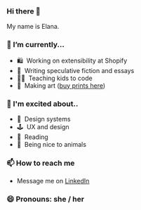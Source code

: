 ### Hi there 👋

My name is Elana.

### 🔭 I’m currently...
- 🛍 &nbsp;Working on extensibility at Shopify
- 📝 &nbsp;Writing speculative fiction and essays
- 🧑‍🏫 &nbsp;Teaching kids to code
- 🎨 &nbsp;Making art ([buy prints here](https://veryuniqueart.com/collections/elanas-art))

### 🤩 I'm excited about.. 
- 💙 &nbsp;Design systems
- 🕹 &nbsp;UX and design
- 📖 &nbsp;Reading
- 🐷 &nbsp;Being nice to animals

### 📫 How to reach me
  - Message me on [LinkedIn](https://www.linkedin.com/in/elanalynn/)

### 😄 Pronouns: she / her
